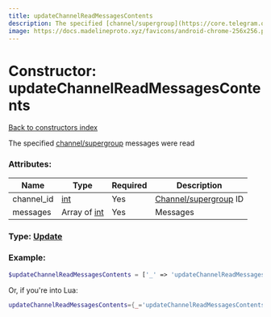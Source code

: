```yaml
---
title: updateChannelReadMessagesContents
description: The specified [channel/supergroup](https://core.telegram.org/api/channel) messages were read
image: https://docs.madelineproto.xyz/favicons/android-chrome-256x256.png
---
```

# Constructor: updateChannelReadMessagesContents  
[Back to constructors index](index.md)



The specified [channel/supergroup](https://core.telegram.org/api/channel) messages were read

### Attributes:

| Name     |    Type       | Required | Description |
|----------|---------------|----------|-------------|
|channel\_id|[int](../types/int.md) | Yes|[Channel/supergroup](https://core.telegram.org/api/channel) ID|
|messages|Array of [int](../types/int.md) | Yes|Messages|



### Type: [Update](../types/Update.md)


### Example:

```php
$updateChannelReadMessagesContents = ['_' => 'updateChannelReadMessagesContents', 'channel_id' => int, 'messages' => [int, int]];
```  


Or, if you're into Lua:

```lua
updateChannelReadMessagesContents={_='updateChannelReadMessagesContents', channel_id=int, messages={int}}

```


